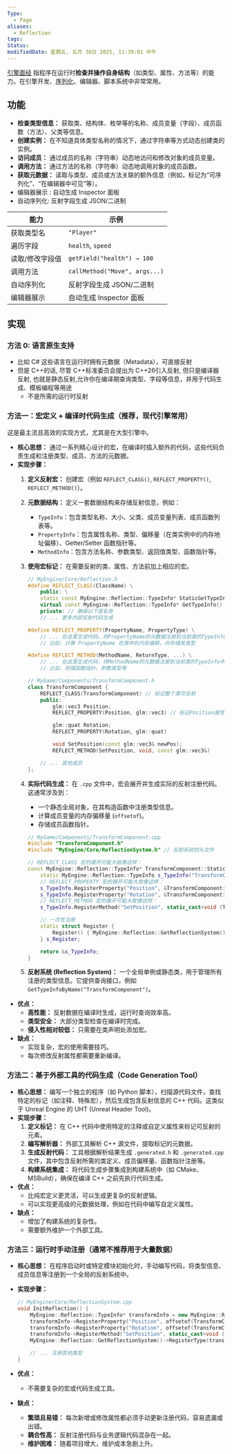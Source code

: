 ```yaml
---
Type:
  - Page
aliases:
  - Reflection
tags: 
Status:
modifiedDate: 星期五, 五月 30日 2025, 11:39:01 中午
---
```

[引擎面经](引擎面经.md)
指程序在运行时**检查并操作自身结构**（如类型、属性、方法等）的能力。在引擎开发、[序列化](序列化.md)、编辑器、脚本系统中非常常用。

## 功能

- **检查类型信息：** 获取类、结构体、枚举等的名称、成员变量（字段）、成员函数（方法）、父类等信息。
- **创建实例：** 在不知道具体类型名称的情况下，通过字符串等方式动态创建类的实例。
- **访问成员：** 通过成员的名称（字符串）动态地访问和修改对象的成员变量。
- **调用方法：** 通过方法的名称（字符串）动态地调用对象的成员函数。
- **获取元数据：** 读取与类型、成员或方法关联的额外信息（例如，标记为“可序列化”、“在编辑器中可见”等）。
- 编辑器展示 : 自动生成 Inspector 面板     
- 自动序列化: 反射字段生成 JSON/二进制

| 能力       | 示例                            |
| -------- | ----------------------------- |
| 获取类型名    | `"Player"`                    |
| 遍历字段     | `health`, `speed`             |
| 读取/修改字段值 | `getField("health") → 100`    |
| 调用方法     | `callMethod("Move", args...)` |
| 自动序列化    | 反射字段生成 JSON/二进制               |
| 编辑器展示    | 自动生成 Inspector 面板             |

## 实现

### 方法 0: 语言原生支持

- 比如 C# 这些语言在运行时拥有元数据（Metadata），可直接反射
- 但是 C++的话, 尽管 C++标准委员会提出为 C++26引入反射, 但只是编译器反射, 也就是静态反射,允许你在编译期查询类型、字段等信息，并用于代码生成、模板编程等用途
	- 不是所需的运行时反射

### 方法一：宏定义 + 编译时代码生成（推荐，现代引擎常用）

这是最主流且高效的实现方式，尤其是在大型引擎中。
- **核心思想：** 通过一系列精心设计的宏，在编译时插入额外的代码，这些代码负责生成和注册类型、成员、方法的元数据。
- **实现步骤：**
    1. **定义反射宏：** 创建宏（例如 `REFLECT_CLASS()`, `REFLECT_PROPERTY()`, `REFLECT_METHOD()`）。
    2. **元数据结构：** 定义一套数据结构来存储反射信息，例如：
        - `TypeInfo`：包含类型名称、大小、父类、成员变量列表、成员函数列表等。
        - `PropertyInfo`：包含属性名称、类型、偏移量（在类实例中的内存地址偏移）、Getter/Setter 函数指针等。
        - `MethodInfo`：包含方法名称、参数类型、返回值类型、函数指针等。
    3. **使用宏标记：** 在需要反射的类、属性、方法前加上相应的宏。

        ```cpp
        // MyEngine/Core/Reflection.h
        #define REFLECT_CLASS(ClassName) \
            public: \
            static const MyEngine::Reflection::TypeInfo* StaticGetTypeInfo(); \
            virtual const MyEngine::Reflection::TypeInfo* GetTypeInfo() const { return StaticGetTypeInfo(); } \
            private: // 确保以下是私有
            // ... 更多内部反射代码生成
        
        #define REFLECT_PROPERTY(PropertyName, PropertyType) \
            // ... 在这里生成代码，将PropertyName的元数据注册到当前类的TypeInfo中
            // 比如，计算 PropertyName 在类中的内存偏移，并存储其类型
        
        #define REFLECT_METHOD(MethodName, ReturnType, ...) \
            // ... 在这里生成代码，将MethodName的元数据注册到当前类的TypeInfo中
            // 比如，存储函数指针，参数类型等
        ```

        ```cpp
        // MyGame/Components/TransformComponent.h
        class TransformComponent {
            REFLECT_CLASS(TransformComponent) // 标记整个类可反射
            public:
                glm::vec3 Position;
                REFLECT_PROPERTY(Position, glm::vec3) // 标记Position属性可反射
        
                glm::quat Rotation;
                REFLECT_PROPERTY(Rotation, glm::quat)
        
                void SetPosition(const glm::vec3& newPos);
                REFLECT_METHOD(SetPosition, void, const glm::vec3&)
        
            // ... 其他成员
        };
        ```

    4. **实际代码生成：** 在 `.cpp` 文件中，宏会展开并生成实际的反射注册代码。这通常涉及到：
        
        - 一个静态全局对象，在其构造函数中注册类型信息。
        - 计算成员变量的内存偏移量 (`offsetof`)。
        - 存储成员函数指针。

        ```cpp
        // MyGame/Components/TransformComponent.cpp
        #include "TransformComponent.h"
        #include "MyEngine/Core/ReflectionSystem.h" // 反射系统的头文件
        
        // REFLECT_CLASS 宏的展开可能大致像这样：
        const MyEngine::Reflection::TypeInfo* TransformComponent::StaticGetTypeInfo() {
            static MyEngine::Reflection::TypeInfo s_TypeInfo("TransformComponent", sizeof(TransformComponent), /* parentTypeInfo */ nullptr);
            // REFLECT_PROPERTY 宏的展开可能大致像这样：
            s_TypeInfo.RegisterProperty("Position", &TransformComponent::Position, MyEngine::Reflection::TypeResolver<glm::vec3>::GetTypeInfo());
            s_TypeInfo.RegisterProperty("Rotation", &TransformComponent::Rotation, MyEngine::Reflection::TypeResolver<glm::quat>::GetTypeInfo());
            // REFLECT_METHOD 宏的展开可能大致像这样：
            s_TypeInfo.RegisterMethod("SetPosition", static_cast<void (TransformComponent::*)(const glm::vec3&)>(&TransformComponent::SetPosition));
        
            // 一次性注册
            static struct Register {
                Register() { MyEngine::Reflection::GetReflectionSystem()->RegisterType(&s_TypeInfo); }
            } s_Register;
        
            return &s_TypeInfo;
        }
        ```

    5. **反射系统 (Reflection System)：** 一个全局单例或静态类，用于管理所有注册的类型信息。它提供查询接口，例如 `GetTypeInfoByName("TransformComponent")`。
- **优点：**
    - **高性能：** 反射数据在编译时生成，运行时查询效率高。
    - **类型安全：** 大部分类型检查在编译时完成。
    - **侵入性相对较低：** 只需要在类声明处添加宏。
- **缺点：**
    - 实现复杂，宏的使用需要技巧。
    - 每次修改反射属性都需要重新编译。

### 方法二：基于外部工具的代码生成（Code Generation Tool）

- **核心思想：** 编写一个独立的程序（如 Python 脚本），扫描源代码文件，查找特定的标记（如注释、特殊宏），然后生成包含反射信息的 C++ 代码。这类似于 Unreal Engine 的 UHT (Unreal Header Tool)。
- **实现步骤：**
    1. **定义标记：** 在 C++ 代码中使用特定的注释或自定义属性来标记可反射的元素。
    2. **编写解析器：** 外部工具解析 C++ 源文件，提取标记的元数据。
    3. **生成反射代码：** 工具根据解析结果生成 `.generated.h` 和 `.generated.cpp` 文件，其中包含反射所需的类定义、成员偏移量、函数指针注册等。
    4. **构建系统集成：** 将代码生成步骤集成到构建系统中（如 CMake、MSBuild），确保在编译 C++ 之前先执行代码生成。
- **优点：**
    - 比纯宏定义更灵活，可以生成更复杂的反射逻辑。
    - 可以实现更高级的元数据处理，例如在代码中编写自定义属性。
- **缺点：**
    - 增加了构建系统的复杂性。
    - 需要额外维护一个外部工具。

### 方法三：运行时手动注册（通常不推荐用于大量数据）

- **核心思想：** 在程序启动时或特定模块初始化时，手动编写代码，将类型信息、成员信息等注册到一个全局的反射系统中。
- **实现步骤：**

    ```cpp
    // MyEngine/Core/ReflectionSystem.cpp
    void InitReflection() {
        MyEngine::Reflection::TypeInfo* transformInfo = new MyEngine::Reflection::TypeInfo("TransformComponent", sizeof(TransformComponent));
        transformInfo->RegisterProperty("Position", offsetof(TransformComponent, Position), MyEngine::Reflection::GetTypeInfo<glm::vec3>());
        transformInfo->RegisterProperty("Rotation", offsetof(TransformComponent, Rotation), MyEngine::Reflection::GetTypeInfo<glm::quat>());
        transformInfo->RegisterMethod("SetPosition", static_cast<void (TransformComponent::*)(const glm::vec3&)>(&TransformComponent::SetPosition));
        MyEngine::Reflection::GetReflectionSystem()->RegisterType(transformInfo);
    
        // ... 注册其他类型
    }
    ```

- **优点：**
    - 不需要复杂的宏或代码生成工具。
- **缺点：**
    - **繁琐且易错：** 每次新增或修改属性都必须手动更新注册代码，容易遗漏或出错。
    - **耦合性高：** 反射注册代码与业务逻辑代码混杂在一起。
    - **维护困难：** 随着项目增大，维护成本急剧上升。
